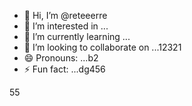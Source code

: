 - 👋 Hi, I’m @reteeerre
- 👀 I’m interested in ...
- 🌱 I’m currently learning ...
- 💞️ I’m looking to collaborate on ...12321
- 😄 Pronouns: ...b2
- ⚡ Fun fact: ...dg456

<!---
reteeerre/reteeerre is a ✨ special ✨ repository because its123 `README.md` (this file) appears on your GitHub profile8876.sd
You can click the Preview link to take a look at your changes.пd
--->
55
